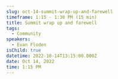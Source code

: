 ```yaml
---
slug: oct-14-summit-wrap-up-and-farewell
timeframe: 1:15 - 1:30 PM (15 min)
title: Summit wrap up and farewell
tags:
  - Community
speakers:
  - Evan Floden
isChild: true
datetime: 2022-10-14T13:15:00.000Z
date: Oct 14, 2022
time: 1:15 PM
---
```

